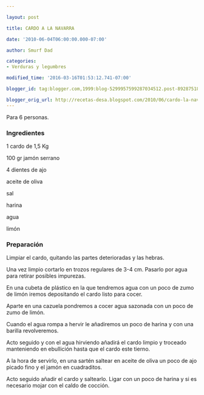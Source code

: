 ```yaml
---

layout: post

title: CARDO A LA NAVARRA

date: '2010-06-04T06:00:00.000-07:00'

author: Smurf Dad

categories:
- Verduras y legumbres

modified_time: '2016-03-16T01:53:12.741-07:00'

blogger_id: tag:blogger.com,1999:blog-5299957599287034512.post-8928751880452241232

blogger_orig_url: http://recetas-desa.blogspot.com/2010/06/cardo-la-navarra.html
---
```


Para 6 personas.

<h3>Ingredientes</h3>

1 cardo de 1,5 Kg

100 gr jamón serrano

4 dientes de ajo

aceite de oliva

sal

harina

agua

limón

<h3>Preparación</h3>

Limpiar el cardo, quitando las partes deterioradas y las hebras.

Una vez limpio cortarlo en trozos regulares de 3-4 cm. Pasarlo por agua para retirar posibles impurezas.

En una cubeta de plástico en la que tendremos agua con un poco de zumo de limón iremos depositando el cardo listo para cocer.

Aparte en una cazuela pondremos a cocer agua sazonada con un poco de zumo de limón.

Cuando el agua rompa a hervir le añadiremos un poco de harina y con una barilla revolveremos.

Acto seguido y con el agua hirviendo añadirá el cardo limpio y troceado manteniendo en ebullición hasta que el cardo este tierno.

A la hora de servirlo, en una sartén saltear en aceite de oliva un poco de ajo picado fino y el jamón en cuadraditos.

Acto seguido añadir el cardo y saltearlo. Ligar con un poco de harina y si es necesario mojar con el caldo de cocción.

